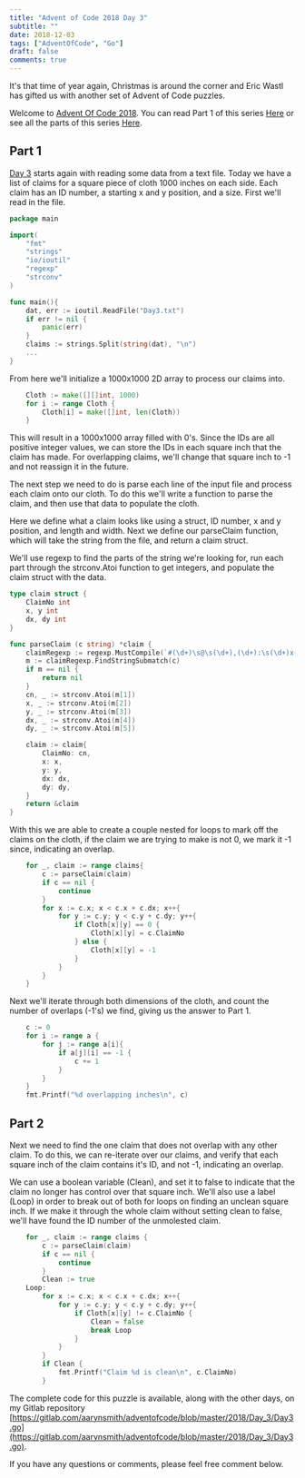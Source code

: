 ```yaml
---
title: "Advent of Code 2018 Day 3"
subtitle: ""
date: 2018-12-03
tags: ["AdventOfCode", "Go"]
draft: false 
comments: true
---
```


It's that time of year again, Christmas is around the corner and Eric Wastl has gifted us with another set of Advent of Code puzzles.
<!--more-->
Welcome to [Advent Of Code 2018](https://adventofcode.com/2018/). You can read Part 1 of this series [Here](/blog/advent-of-code-2018-day-1/) or see all the parts of this series [Here](/tags/adventofcode/).

## Part 1

[Day 3](https://adventofcode.com/2018/day/3) starts again with reading some data from a text file. Today we have a list of claims for a square piece of cloth 1000 inches on each side. Each claim has an ID number, a starting x and y position, and a size. First we'll read in the file.

```go
package main

import(
    "fmt"
    "strings"
    "io/ioutil"
    "regexp"
    "strconv"
)

func main(){
    dat, err := ioutil.ReadFile("Day3.txt")
    if err != nil {
        panic(err)
    }
    claims := strings.Split(string(dat), "\n")
    ...
}
```

From here we'll initialize a 1000x1000 2D array to process our claims into.

```go
    Cloth := make([][]int, 1000)
    for i := range Cloth {
        Cloth[i] = make([]int, len(Cloth))
    }
```

This will result in a 1000x1000 array filled with 0's. Since the IDs are all positive integer values, we can store the IDs in each square inch that the claim has made. For overlapping claims, we'll change that square inch to -1 and not reassign it in the future.

The next step we need to do is parse each line of the input file and process each claim onto our cloth. To do this we'll write a function to parse the claim, and then use that data to populate the cloth.

Here we define what a claim looks like using a struct, ID number, x and y position, and length and width. Next we define our parseClaim function, which will take the string from the file, and return a claim struct.

We'll use regexp to find the parts of the string we're looking for, run each part through the strconv.Atoi function to get integers, and populate the claim struct with the data.

```go
type claim struct {
    ClaimNo int
    x, y int
    dx, dy int
}

func parseClaim (c string) *claim {
    claimRegexp := regexp.MustCompile(`#(\d+)\s@\s(\d+),(\d+):\s(\d+)x(\d+)`)
    m := claimRegexp.FindStringSubmatch(c)
    if m == nil {
        return nil
    }
    cn, _ := strconv.Atoi(m[1])
    x, _ := strconv.Atoi(m[2])
    y, _ := strconv.Atoi(m[3])
    dx, _ := strconv.Atoi(m[4])
    dy, _ := strconv.Atoi(m[5])

    claim := claim{
        ClaimNo: cn,
        x: x,
        y: y,
        dx: dx,
        dy: dy,
    }
    return &claim
}
```

With this we are able to create a couple nested for loops to mark off the claims on the cloth, if the claim we are trying to make is not 0, we mark it -1 since, indicating an overlap.

```go
    for _, claim := range claims{
        c := parseClaim(claim)
        if c == nil {
            continue
        }
        for x := c.x; x < c.x + c.dx; x++{
            for y := c.y; y < c.y + c.dy; y++{
                if Cloth[x][y] == 0 {
                    Cloth[x][y] = c.ClaimNo
                } else {
                    Cloth[x][y] = -1
                }
            }
        }
    }
```

Next we'll iterate through both dimensions of the cloth, and count the number of overlaps (-1's) we find, giving us the answer to Part 1.

```go
    c := 0
    for i := range a {
        for j := range a[i]{
            if a[j][i] == -1 {
                c += 1
            }
        }
    }
    fmt.Printf("%d overlapping inches\n", c)
```

## Part 2

Next we need to find the one claim that does not overlap with any other claim. To do this, we can re-iterate over our claims, and verify that each square inch of the claim contains it's ID, and not -1, indicating an overlap.

We can use a boolean variable (Clean), and set it to false to indicate that the claim no longer has control over that square inch. We'll also use a label (Loop) in order to break out of both for loops on finding an unclean square inch. If we make it through the whole claim without setting clean to false, we'll have found the ID number of the unmolested claim.

```go
    for _, claim := range claims {
        c := parseClaim(claim)
        if c == nil {
            continue
        }
        Clean := true
    Loop:
        for x := c.x; x < c.x + c.dx; x++{
            for y := c.y; y < c.y + c.dy; y++{
                if Cloth[x][y] != c.ClaimNo {
                    Clean = false
                    break Loop
                }
            }
        }
        if Clean {
            fmt.Printf("Claim %d is clean\n", c.ClaimNo)
        }
```

The complete code for this puzzle is available, along with the other days, on my Gitlab repository [https://gitlab.com/aarynsmith/adventofcode/blob/master/2018/Day_3/Day3.go](https://gitlab.com/aarynsmith/adventofcode/blob/master/2018/Day_3/Day3.go).

If you have any questions or comments, please feel free comment below.
